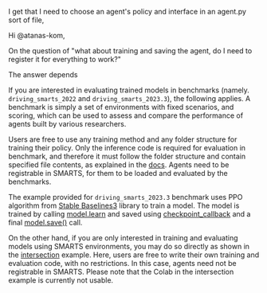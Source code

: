 

I get that I need to choose an agent's policy and interface 
in an agent.py sort of file, 


Hi @atanas-kom,

On the question of "what about training and saving the agent, do I need to register it for everything to work?"

The answer depends

If you are interested in evaluating trained models in benchmarks (namely. `driving_smarts_2022` and `driving_smarts_2023.3`), the following applies. A benchmark is simply a set of environments with fixed scenarios, and scoring, which can be used to assess and compare the performance of agents built by various researchers.

Users are free to use any training method and any folder structure for training their policy. Only the inference code is required for evaluation in benchmark, and therefore it must follow the folder structure and contain specified file contents, as explained in the [docs](https://smarts.readthedocs.io/en/latest/benchmarks/driving_smarts_2023_3.html#code-structure). Agents need to be registrable in SMARTS, for them to be loaded and evaluated by the benchmarks. 

The example provided for `driving_smarts_2023.3` benchmark uses PPO algorithm from [Stable Baselines3](https://github.com/DLR-RM/stable-baselines3) library to train a model. The model is trained by calling [model.learn](https://github.com/huawei-noah/SMARTS/blob/3d8b7b0da41020072a9bb9670388b41cc975cc8a/examples/rl/platoon/train/run.py#L145-L149) and saved using [checkpoint_callback](https://github.com/huawei-noah/SMARTS/blob/3d8b7b0da41020072a9bb9670388b41cc975cc8a/examples/rl/platoon/train/run.py#L130-L134) and a final [model.save()](https://github.com/huawei-noah/SMARTS/blob/3d8b7b0da41020072a9bb9670388b41cc975cc8a/examples/rl/platoon/train/run.py#L155) call.  

On the other hand, if you are only interested in training and evaluating models using SMARTS environments, you may do so directly as shown in the [intersection](https://smarts.readthedocs.io/en/latest/examples/intersection.html) example. Here, users are free to write their own training and evaluation code, with no restrictions. In this case, agents need not be registrable in SMARTS. Please note that the Colab in the intersection example is currently not usable.
